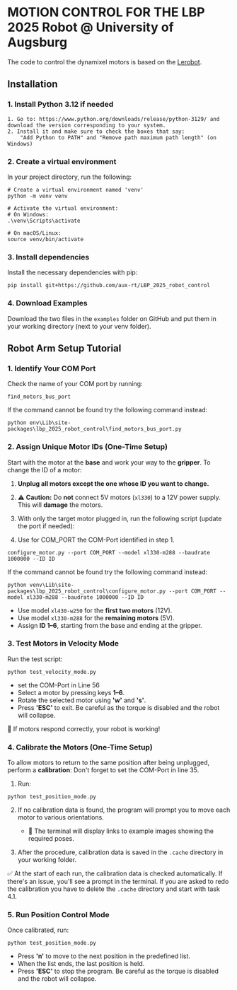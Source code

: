# MOTION CONTROL FOR THE LBP 2025 Robot @ University of Augsburg
The code to control the dynamixel motors is based on the [Lerobot](https://github.com/huggingface/lerobot).
## Installation
### 1.  Install Python 3.12 if needed
    1. Go to: https://www.python.org/downloads/release/python-3129/ and download the version corresponding to your system.
    2. Install it and make sure to check the boxes that say:  
        "Add Python to PATH" and "Remove path maximum path length" (on Windows)
 ### 2. Create a virtual environment
In your project directory, run the following:
```
# Create a virtual environment named 'venv'
python -m venv venv

# Activate the virtual environment:
# On Windows:
.\venv\Scripts\activate

# On macOS/Linux:
source venv/bin/activate
```
### 3. Install dependencies
Install the necessary dependencies with pip:
```
pip install git+https://github.com/aux-rt/LBP_2025_robot_control
```

### 4. Download Examples
Download the two files in the `examples` folder on GitHub and put them in your working directory (next to your venv folder).

## Robot Arm Setup Tutorial
### 1. Identify Your COM Port

Check the name of your COM port by running:

```
find_motors_bus_port
```

If the command cannot be found try the following command instead:
```
python env\Lib\site-packages\lbp_2025_robot_control\find_motors_bus_port.py
```

### 2. Assign Unique Motor IDs (One-Time Setup)

Start with the motor at the **base** and work your way to the **gripper**. To change the ID of a motor:

1. **Unplug all motors except the one whose ID you want to change.**

2. ⚠️ **Caution:** Do **not** connect 5V motors (`xl330`) to a 12V power supply. This will **damage** the motors.

3. With only the target motor plugged in, run the following script (update the port if needed):
4. Use for COM_PORT the COM-Port identified in step 1.

```
configure_motor.py --port COM_PORT --model xl330-m288 --baudrate 1000000 --ID ID
```
If the command cannot be found try the following command instead:
```
python venv\Lib\site-packages\lbp_2025_robot_control\configure_motor.py --port COM_PORT --model xl330-m288 --baudrate 1000000 --ID ID
```
- Use model `xl430-w250` for the **first two motors** (12V).
- Use model `xl330-m288` for the **remaining motors** (5V).
- Assign **ID 1–6**, starting from the base and ending at the gripper.

### 3. Test Motors in Velocity Mode

Run the test script:

```
python test_velocity_mode.py
```
- set the COM-Port in Line 56
- Select a motor by pressing keys **1–6**.
- Rotate the selected motor using **'w'** and **'s'**.
- Press **'ESC'** to exit. Be careful as the torque is disabled and the robot will collapse.

🎉 If motors respond correctly, your robot is working!


### 4. Calibrate the Motors (One-Time Setup)

To allow motors to return to the same position after being unplugged, perform a **calibration**:
Don't forget to set the COM-Port in line 35.

1. Run:

```
python test_position_mode.py
```

2. If no calibration data is found, the program will prompt you to move each motor to various orientations.

   - 📸 The terminal will display links to example images showing the required poses.

3. After the procedure, calibration data is saved in the `.cache` directory in your working folder.

✅ At the start of each run, the calibration data is checked automatically. If there's an issue, you'll see a prompt in the terminal.
If you are asked to redo the calibration you have to delete the `.cache` directory and start with task 4.1.


### 5. Run Position Control Mode

Once calibrated, run:

```
python test_position_mode.py
```

- Press **'n'** to move to the next position in the predefined list.
- When the list ends, the last position is held.
- Press **'ESC'** to stop the program. Be careful as the torque is disabled and the robot will collapse.


